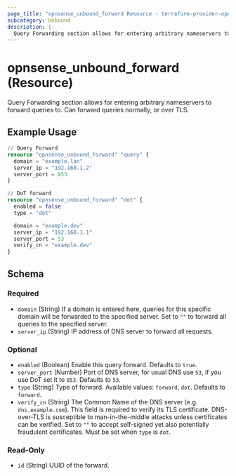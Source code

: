 ```yaml
---
page_title: "opnsense_unbound_forward Resource - terraform-provider-opnsense"
subcategory: Unbound
description: |-
  Query Forwarding section allows for entering arbitrary nameservers to forward queries to. Can forward queries normally, or over TLS.
---
```


# opnsense_unbound_forward (Resource)

Query Forwarding section allows for entering arbitrary nameservers to forward queries to. Can forward queries normally, or over TLS.

## Example Usage

```terraform
// Query Forward
resource "opnsense_unbound_forward" "query" {
  domain = "example.lan"
  server_ip = "192.168.1.2"
  server_port = 853
}

// DoT forward
resource "opnsense_unbound_forward" "dot" {
  enabled = false
  type = "dot"

  domain = "example.dev"
  server_ip = "192.168.1.1"
  server_port = 53
  verify_cn = "example.dev"
}
```

<!-- schema generated by tfplugindocs -->
## Schema

### Required

- `domain` (String) If a domain is entered here, queries for this specific domain will be forwarded to the specified server. Set to `""` to forward all queries to the specified server.
- `server_ip` (String) IP address of DNS server to forward all requests.

### Optional

- `enabled` (Boolean) Enable this query forward.  Defaults to `true`.
- `server_port` (Number) Port of DNS server, for usual DNS use `53`, if you use DoT set it to `853`. Defaults to `53`.
- `type` (String) Type of forward. Available values: `forward`, `dot`. Defaults to `forward`.
- `verify_cn` (String) The Common Name of the DNS server (e.g. `dns.example.com`). This field is required to verify its TLS certificate. DNS-over-TLS is susceptible to man-in-the-middle attacks unless certificates can be verified. Set to `""` to accept self-signed yet also potentially fraudulent certificates. Must be set when `type` is `dot`.

### Read-Only

- `id` (String) UUID of the forward.

